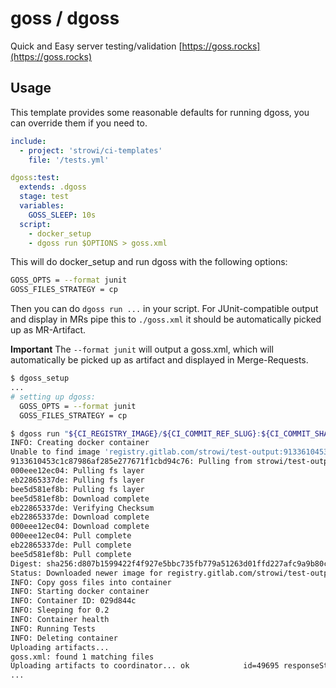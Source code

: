 # goss / dgoss

Quick and Easy server testing/validation [https://goss.rocks](https://goss.rocks)

## Usage

This template provides some reasonable defaults for running dgoss,
you can override them if you need to.

```yaml
include:
  - project: 'strowi/ci-templates'
    file: '/tests.yml'

dgoss:test:
  extends: .dgoss
  stage: test
  variables:
    GOSS_SLEEP: 10s
  script:
    - docker_setup
    - dgoss run $OPTIONS > goss.xml
```

This will do docker_setup and run dgoss with the following options:

```bash
GOSS_OPTS = --format junit
GOSS_FILES_STRATEGY = cp
```

Then you can do `dgoss run ...` in your script. For JUnit-compatible output and display in MRs pipe this to `./goss.xml` it should be automatically picked up as MR-Artifact.

**Important** The `--format junit` will output a goss.xml, which will automatically be picked up as artifact and displayed in Merge-Requests.

```bash
$ dgoss_setup
...
# setting up dgoss:
  GOSS_OPTS = --format junit
  GOSS_FILES_STRATEGY = cp

$ dgoss run "${CI_REGISTRY_IMAGE}/${CI_COMMIT_REF_SLUG}:${CI_COMMIT_SHA}" > goss.xml
INFO: Creating docker container
Unable to find image 'registry.gitlab.com/strowi/test-output:9133610453c1c87986af285e277671f1cbd94c76' locally
9133610453c1c87986af285e277671f1cbd94c76: Pulling from strowi/test-output
000eee12ec04: Pulling fs layer
eb22865337de: Pulling fs layer
bee5d581ef8b: Pulling fs layer
bee5d581ef8b: Download complete
eb22865337de: Verifying Checksum
eb22865337de: Download complete
000eee12ec04: Download complete
000eee12ec04: Pull complete
eb22865337de: Pull complete
bee5d581ef8b: Pull complete
Digest: sha256:d807b1599422f4f927e5bbc735fb779a51263d01ffd227afc9a9b80c0e4caaca
Status: Downloaded newer image for registry.gitlab.com/strowi/test-output:9133610453c1c87986af285e277671f1cbd94c76
INFO: Copy goss files into container
INFO: Starting docker container
INFO: Container ID: 029d844c
INFO: Sleeping for 0.2
INFO: Container health
INFO: Running Tests
INFO: Deleting container
Uploading artifacts...
goss.xml: found 1 matching files
Uploading artifacts to coordinator... ok            id=49695 responseStatus=201 Created token=SZbdRNBo
...
```
